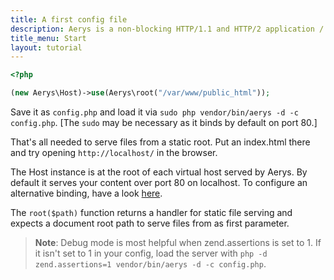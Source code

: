 ```yaml
---
title: A first config file
description: Aerys is a non-blocking HTTP/1.1 and HTTP/2 application / websocket / static file server.
title_menu: Start
layout: tutorial
---
```


```php
<?php

(new Aerys\Host)->use(Aerys\root("/var/www/public_html"));
```

Save it as `config.php` and load it via `sudo php vendor/bin/aerys -d -c config.php`. [The `sudo` may be necessary as it binds by default on port 80.]

That's all needed to serve files from a static root. Put an index.html there and try opening `http://localhost/` in the browser.

The Host instance is at the root of each virtual host served by Aerys. By default it serves your content over port 80 on localhost. To configure an alternative binding, have a look [here](../host/interface.html).

The `root($path)` function returns a handler for static file serving and expects a document root path to serve files from as first parameter.

> **Note**: Debug mode is most helpful when zend.assertions is set to 1. If it isn't set to 1 in your config, load the server with `php -d zend.assertions=1 vendor/bin/aerys -d -c config.php`.
